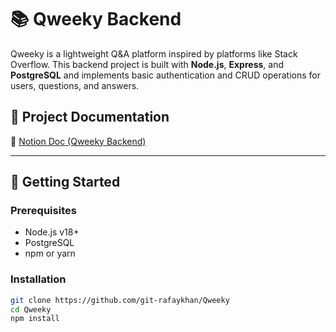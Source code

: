 # 📚 Qweeky Backend

Qweeky is a lightweight Q&A platform inspired by platforms like Stack Overflow. This backend project is built with **Node.js**, **Express**, and **PostgreSQL** and implements basic authentication and CRUD operations for users, questions, and answers.

## 🔗 Project Documentation

📝 [Notion Doc (Qweeky Backend)](https://www.notion.so/Qweeky-Backend-2020440d5d30809f99a5d0d96436967d)

---

## 🚀 Getting Started

### Prerequisites

- Node.js v18+
- PostgreSQL
- npm or yarn

### Installation

```bash
git clone https://github.com/git-rafaykhan/Qweeky
cd Qweeky
npm install
